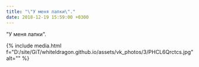 ```yaml
---
title: "\"У меня лапки\"."
date: 2018-12-19 15:59:00 +0300
---
```


"У меня лапки".

{% include media.html f="D:/site/GiT/whiteldragon.github.io/assets/vk_photos/3/PHCL6Qrctcs.jpg" alt="" %}
